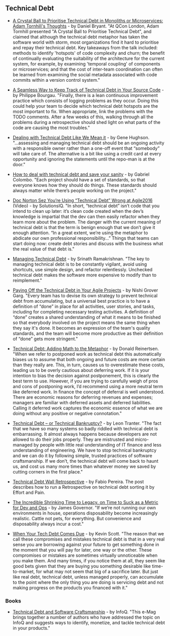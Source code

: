 ## Technical Debt

- [A Crystal Ball to Prioritise Technical Debt in Monoliths or Microservices: Adam Tornhill's Thoughts](https://www.infoq.com/news/2017/04/tornhill-prioritise-tech-debt) - by Daniel Bryant. "At QCon London, Adam Tornhill presented "A Crystal Ball to Prioritise Technical Debt", and claimed that although the technical debt metaphor has taken the software world with storm, most organizations find it hard to prioritise and repay their technical debt. Key takeaways from the talk included: methods to identify 'hotspots' of code complexity and churn; the benefit of continually evaluating the suitability of the architecture for the current system, for example, by examining 'temporal coupling' of components or microservices; and that the cost of inter-team coordination can often be learned from examining the social metadata associated with code commits within a version control system."

- [A Seamless Way to Keep Track of Technical Debt in Your Source Code](http://philippe.bourgau.net/a-seamless-way-to-keep-track-of-technical-debt-in-your-source-code/) - by Philippe Bourgau. "Finally, there is a lean continuous improvement practice which consists of logging problems as they occur. Doing this could help your team to decide which technical debt hotspots are the most important to fix. When appropriate, link the problems with the TODO comments. After a few weeks of this, walking through all the problems during a retrospective should shed light on what parts of the code are causing the most troubles."

- [Dealing with Technical Debt Like We Mean it](https://medium.com/@GeneHughson/dealing-with-technical-debt-like-we-mean-it-155a98a39f1c) - by Gene Hughson. "...assessing and managing technical debt should be an ongoing activity with a responsible owner rather than a one-off event that “somebody” will take care of. The alternative is a bit like using a credit card at every opportunity and ignoring the statements until the repo-man is at the door."

- [How to deal with technical debt and save your sanity](https://medium.freecodecamp.org/tame-your-tech-debt-by-refactoring-more-often-fcc34dd24a33) - by Gabriel Colombo. "Each project should have a set of standards, so that everyone knows how they should do things. These standards should always matter while there’s people working on the project."

- [Doc Norton Sez You’re Using “Technical Debt” Wrong at Agile2016](https://www.solutionsiq.com/resource/agile-amped-podcast/doc-norton-sez-youre-using-technical-debt-wrong-at-agile2016/) (Video) - by SolutionsIQ. "In short, “technical debt” isn’t code that you intend to clean up later: it’s clean code created when the dev’s knowledge is impartial that the dev can then easily refactor when they learn more about the problem. The danger with the current meaning of technical debt is that the term is benign enough that we don’t give it enough attention. “In a great extent, we’re using the metaphor to abdicate our own professional responsibility…” Things that teams can start doing now: create debt stories and discuss with the business what the real value of that debt is."

- [Managing Technical Debt](https://www.scrumalliance.org/community/articles/2013/july/managing-technical-debt) - by Srinath Ramakrishnan. "The key to managing technical debt is to be constantly vigilant, avoid using shortcuts, use simple design, and refactor relentlessly. Unchecked technical debt makes the software more expensive to modify than to reimplement."

- [Paying Off the Technical Debt in Your Agile Projects](https://www.agileconnection.com/article/paying-technical-debt-your-agile-projects) - by Nishi Grover Garg. "Every team has to devise its own strategy to prevent technical debt from accumulating, but a universal best practice is to have a definition of “done” in place for all activities, user stories, and tasks, including for completing necessary testing activities. A definition of “done” creates a shared understanding of what it means to be finished so that everybody involved on the project means the same thing when they say it's done. It becomes an expression of the team's quality standards, and the team will become more productive as their definition of “done” gets more stringent."

- [Technical Debt: Adding Math to the Metaphor](http://reinertsenassociates.com/technical-debt-adding-math-metaphor/) - by Donald Reinertsen. "When we refer to postponed work as technical debt this automatically biases us to assume that both ongoing and future costs are more certain than they really are. This, in turn, causes us to overestimate these costs, leading us to be overly cautious about deferring work. If it is your intention to bias the decision against postponement, this is clearly the best term to use. However, if you are trying to carefully weigh of pros and cons of postponing work, I’d recommend using a more neutral term like deferred work. In finance the concept of deferral is well understood. There are economic reasons for deferring revenues and expenses; managers are familiar with deferred assets and deferred liabilities. Calling it deferred work captures the economic essence of what we are doing without any positive or negative connotation."

- [Technical Debt – or Technical Bankruptcy?](https://www.extremeuncertainty.com/technical-debt-technical-bankruptcy/) - by Leon Tranter. "The fact that we have so many systems so badly riddled with technical debt is embarrassing. It almost always happens because developers are not allowed to do their jobs properly. They are mistrusted and micro-managed by people with little real understanding of IT finance and less understanding of engineering. We have to stop technical bankruptcy and we can do it by following simple, trusted practices of software craftsmanship. If we don’t, the technical debt will come back to haunt us, and cost us many more times than whatever money we saved by cutting corners in the first place."

- [Technical Debt Wall Retrospective](http://fabiopereira.me/blog/2009/09/01/technical-debt-retrospective/) - by Fabio Pereira. The post describes how to run a Retrospective on technical debt sorting it by Effort and Pain.

- [The Incredible Shrinking Time to Legacy. on Time to Suck as a Metric for Dev and Ops](http://redmonk.com/jgovernor/2017/07/17/the-incredible-shrinking-time-to-legacy-on-time-to-suck-as-a-metric-for-dev-and-ops/) - by James Governor. "If we’re not running our own environments in house, operations disposability become increasingly realistic. Cattle not pets, for everything. But convenience and disposability always incur a cost."

- [When Your Tech Debt Comes Due](https://www.linkedin.com/pulse/when-your-tech-debt-comes-due-kevin-scott/) - by Kevin Scott. "The reason that we call these compromises and mistakes technical debt is that in a very real sense you are borrowing against your future to get something done in the moment that you will pay for later, one way or the other. These compromises or mistakes are sometimes virtually unnoticeable when you make them. And many times, if you notice them at all, they seem like good bets given that they are buying you something desirable like time-to-market, for what may not seem that big of a sacrifice later. But just like real debt, technical debt, unless managed properly, can accumulate to the point where the only thing you are doing is servicing debt and not making progress on the products you financed with it."

### Books

- [Technical Debt and Software Craftsmanship](https://www.infoq.com/minibooks/emag-technical-debt) - by InfoQ. "This e-Mag brings together a number of authors who have addressed the topic on InfoQ and suggests ways to identify, monetize, and tackle technical debt in your products."
